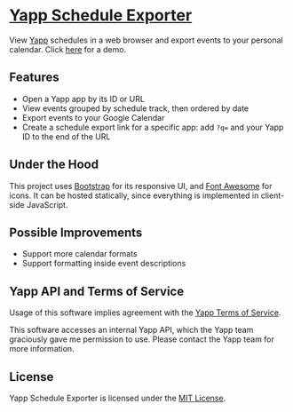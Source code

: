 # [Yapp Schedule Exporter](https://justinyaodu.com/tools/yapp-schedule-exporter)

View [Yapp](https://www.yapp.us/) schedules in a web browser and export events to your personal calendar. Click [here](https://justinyaodu.com/tools/yapp-schedule-exporter/?q=DEMO) for a demo.

## Features

* Open a Yapp app by its ID or URL
* View events grouped by schedule track, then ordered by date
* Export events to your Google Calendar
* Create a schedule export link for a specific app: add `?q=` and your Yapp ID to the end of the URL

## Under the Hood

This project uses [Bootstrap](https://getbootstrap.com) for its responsive UI, and [Font Awesome](https://fontawesome.com/) for icons. It can be hosted statically, since everything is implemented in client-side JavaScript.

## Possible Improvements

* Support more calendar formats
* Support formatting inside event descriptions

## Yapp API and Terms of Service

Usage of this software implies agreement with the [Yapp Terms of Service](https://www.yapp.us/u/terms).

This software accesses an internal Yapp API, which the Yapp team graciously gave me permission to use. Please contact the Yapp team for more information.

## License

Yapp Schedule Exporter is licensed under the [MIT License](LICENSE.md).
